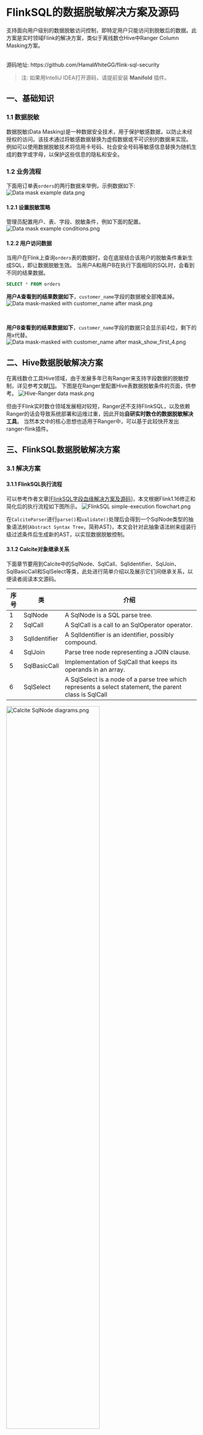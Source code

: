 # FlinkSQL的数据脱敏解决方案及源码

支持面向用户级别的数据脱敏访问控制，即特定用户只能访问到脱敏后的数据。此方案是实时领域Flink的解决方案，类似于离线数仓Hive中Ranger Column Masking方案。

<br/>
源码地址: https://github.com/HamaWhiteGG/flink-sql-security 

> 注: 如果用IntelliJ IDEA打开源码，请提前安装 **Manifold** 插件。


## 一、基础知识
### 1.1 数据脱敏
数据脱敏(Data Masking)是一种数据安全技术，用于保护敏感数据，以防止未经授权的访问。该技术通过将敏感数据替换为虚假数据或不可识别的数据来实现。
例如可以使用数据脱敏技术将信用卡号码、社会安全号码等敏感信息替换为随机生成的数字或字母，以保护这些信息的隐私和安全。

### 1.2 业务流程
下面用订单表`orders`的两行数据来举例，示例数据如下:
![Data mask example data.png](https://github.com/HamaWhiteGG/flink-sql-security/blob/dev/docs/images/Data%20mask%20example%20data.png)

#### 1.2.1 设置脱敏策略
管理员配置用户、表、字段、脱敏条件，例如下面的配置。
![Data mask example conditions.png](https://github.com/HamaWhiteGG/flink-sql-security/blob/dev/docs/images/Data%20mask%20example%20conditions.png)


#### 1.2.2 用户访问数据
当用户在Flink上查询`orders`表的数据时，会在底层结合该用户的脱敏条件重新生成SQL，即让数据脱敏生效。
当用户A和用户B在执行下面相同的SQL时，会看到不同的结果数据。
```sql
SELECT * FROM orders
```

**用户A查看到的结果数据如下**，`customer_name`字段的数据被全部掩盖掉。
![Data mask-masked with customer_name after mask.png](https://github.com/HamaWhiteGG/flink-sql-security/blob/dev/docs/images/Data%20mask-masked%20with%20customer_name%20after%20mask.png)

<br/>

**用户B查看到的结果数据如下**，`customer_name`字段的数据只会显示前4位，剩下的用x代替。
![Data mask-masked with customer_name after mask_show_first_4.png](https://github.com/HamaWhiteGG/flink-sql-security/blob/dev/docs/images/Data%20mask-masked%20with%20customer_name%20after%20mask_show_first_4.png)


## 二、Hive数据脱敏解决方案
在离线数仓工具Hive领域，由于发展多年已有Ranger来支持字段数据的脱敏控制，详见参考文献[[1]](https://docs.cloudera.com/HDPDocuments/HDP3/HDP-3.1.0/authorization-ranger/content/dynamic_resource_based_column_masking_in_hive_with_ranger_policies.html)。
下图是在Ranger里配置Hive表数据脱敏条件的页面，供参考。
![Hive-Ranger data mask.png](https://github.com/HamaWhiteGG/flink-sql-security/blob/dev/docs/images/Hive-Ranger%20data%20mask.png)

但由于Flink实时数仓领域发展相对较短，Ranger还不支持FlinkSQL，以及依赖Ranger的话会导致系统部署和运维过重，因此开始**自研实时数仓的数据脱敏解决工具**。
当然本文中的核心思想也适用于Ranger中，可以基于此较快开发出ranger-flink插件。

## 三、FlinkSQL数据脱敏解决方案
### 3.1 解决方案
#### 3.1.1 FlinkSQL执行流程
可以参考作者文章[[FlinkSQL字段血缘解决方案及源码]](https://github.com/HamaWhiteGG/flink-sql-lineage/blob/main/README_CN.md)，本文根据Flink1.16修正和简化后的执行流程如下图所示。
![FlinkSQL simple-execution flowchart.png](https://github.com/HamaWhiteGG/flink-sql-security/blob/dev/docs/images/FlinkSQL%20simple-execution%20flowchart.png)

在`CalciteParser`进行`parse()`和`validate()`处理后会得到一个SqlNode类型的抽象语法树(`Abstract Syntax Tree`，简称AST)，本文会针对此抽象语法树来组装行级过滤条件后生成新的AST，以实现数据脱敏控制。

#### 3.1.2 Calcite对象继承关系
下面章节要用到Calcite中的SqlNode、SqlCall、SqlIdentifier、SqlJoin、SqlBasicCall和SqlSelect等类，此处进行简单介绍以及展示它们间继承关系，以便读者阅读本文源码。

| 序号 | 类 | 介绍 |
| --- | --- | --- |
| 1 | SqlNode | A SqlNode is a SQL parse tree. |
| 2 | SqlCall | A SqlCall is a call to an SqlOperator operator. |
| 3 | SqlIdentifier | A SqlIdentifier is an identifier, possibly compound. |
| 4 | SqlJoin | Parse tree node representing a JOIN clause. |
| 5 | SqlBasicCall | Implementation of SqlCall that keeps its operands in an array. |
| 6 | SqlSelect | A SqlSelect is a node of a parse tree which represents a select statement, the parent class is SqlCall |

<img src="https://github.com/HamaWhiteGG/flink-sql-security/blob/dev/docs/images/Calcite%20SqlNode%20diagrams.png" alt="Calcite SqlNode diagrams.png"  style="width:70%;">

#### 3.1.3 解决思路

针对输入的Flink SQL，在`CalciteParser`进行语法解析(parse)和语法校验(validate)后生成抽象语法树(`Abstract Syntax Tree`，简称AST)后，采用自定义
`Calcite SqlBasicVisitor`的方法遍历AST中的所有`SqlSelect`，获取到里面的每个输入表。如果输入表中字段有配置脱敏条件，则针对输入表生成子查询语句，
并把脱敏字段改写成`CAST(脱敏函数(字段名) AS 字段类型) AS 字段名`,再通过`CalciteParser.parseExpression()`把子查询转换成SqlSelect，
并用此SqlSelect替换原AST中的输入表来生成新的AST，最后得到新的SQL来继续执行。
![FlinkSQL data mask solution.png](https://github.com/HamaWhiteGG/flink-sql-security/blob/dev/docs/images/FlinkSQL%20data%20mask%20solution.png)

### 3.2 详细方案
#### 3.2.1 解析输入表
通过对Flink SQL 语法的分析和研究，最终出现输入表的只包含以下两种情况:
1. SELECT 语句的FROM子句，如果是子查询，则递归继续遍历。
2. SELECT ... JOIN 语句的Left和Right子句，如果是多表JOIN，则递归查询遍历。

因此，下面的主要步骤会根据FROM子句的类型来寻找输入表。

#### 3.2.2 主要步骤
主要通过Calcite提供的访问者模式自定义DataMaskVisitor来实现，遍历AST中所有的SqlSelect对象用子查询替换里面的输入表。
下面详细描述替换输入表的步骤，整体流程如下图所示。

![Data mask-rewrite the main process.png](https://github.com/HamaWhiteGG/flink-sql-security/blob/dev/docs/images/Data%20mask-Rewrite%20the%20main%20process.png)

1. 遍历AST中的SELECT语句。
2. 判断是否自定义的SELECT语句(由下面步骤9生成)，是则跳转到步骤10，否则继续步骤3。
3. 判断SELECT语句中的FROM类型，按照不同类型对应执行下面的步骤4、5和10。
4. 如果FROM是SqlJoin类型，则分别遍历其左Left和Right右节点，即执行当前步骤4和步骤6。由于可能是三张表及以上的Join，因此进行递归处理，即针对其左节点跳回到步骤3。
5. 如果FROM是SqlBasicCall类型，还需要判断是否来自子查询，是则跳转到步骤10继续遍历AST，后续步骤1会对子查询中的SELECT语句进行处理。否则跳转到步骤7。
6. 递归处理Join的右节点，即跳回到步骤3。
7. 遍历表中的每个字段，如果某个字段有定义脱敏条件，则把改字段改写成格式`CAST(脱敏函数(字段名) AS 字段类型) AS 字段名`，否则用原字段名。
8. 针对步骤7处理后的字段，构建子查询语句，形如 `(SELECT 字段名1, 字段名2, CAST(脱敏函数(字段名3) AS 字段类型) AS 字段名3、字段名4 FROM 表名) AS 表别名`。
9. 对步骤8的子查询调用`CalciteParser.parseExpression()`进行解析，生成自定义的SELECT语句，并替换掉原FROM。
10. 继续遍历AST，找到里面的SELECT语句进行处理，跳回到步骤1。

#### 3.2.3 Hive及Ranger兼容性
在Ranger中，默认的脱敏策略的如下所示。通过调研发现Ranger的大部分脱敏策略是通过调用Hive自带或自定义的系统函数实现的。

| 序号 | 策略名 | 策略说明 | Hive系统函数 |
| --- | --- | --- | --- |
| 1 | Redact | 用x屏蔽字母字符，用n屏蔽数字字符 | mask |
| 2 | Partial mask: show last 4 | 仅显示最后四个字符,其他用x代替 | mask_show_last_n |
| 3 | Partial mask: show first 4 | 仅显示前四个字符,其他用x代替 | mask_show_first_n |
| 4 | Hash | 用值的哈希值替换原值 | mask_hash |
| 5 | Nullify | 用NULL值替换原值 | Ranger自身实现 |
| 6 | Unmasked | 原样显示 | Ranger自身实现 |
| 7 | Date: show only year | 仅显示日期字符串的年份 | mask |
| 8 | Custom | Hive UDF来自定义策略 | |

由于Flink支持Hive Catalog，在Flink能调用Hive系统函数。 因此，本方案也支持在Flink SQL配置Ranger的脱敏策略。

## 四、用例测试
用例测试数据来自于CDC Connectors for Apache Flink
[[4]](https://ververica.github.io/flink-cdc-connectors/master/content/%E5%BF%AB%E9%80%9F%E4%B8%8A%E6%89%8B/mysql-postgres-tutorial-zh.html)官网，
本文给`orders`表增加一个region字段，再增加`'connector'='print'`类型的print_sink表，其字段和`orders`表的一样。数据库建表及初始化SQL位于data/database目录下。

测试用例中的catalog名称是`hive`，database名称是`default`。

下载本文源码后，可通过Maven运行单元测试。
```shell
$ cd flink-sql-security
$ mvn test
```

详细测试用例可查看源码中的单测`RewriteDataMaskTest`和`ExecuteDataMaskTest`，下面只描述两个案例。

### 4.1 测试SELECT
#### 4.1.1 输入SQL
用户A执行下述SQL: 
```sql
SELECT 
     order_id, 
     customer_name,
     product_id, 
     region 
 FROM 
     orders
```
#### 4.1.2 根据脱敏条件重新生成SQL
1. 输入SQL是一个简单SELECT语句，经过语法分析和语法校验后FROM类型是`SqlBasicCall`，SQL中的表名`orders`会被替换为完整的`hive.default.orders`，别名是`orders`。
2. 由于用户A针对字段`customer_name`定义脱敏条件MASK(对应函数是脱敏函数是`mask`)，该字段在流程图中的步骤8中被改写为`CAST(mask(customer_name) AS STRING) AS customer_name`，其余字段未定义脱敏条件则保持不变。
3. 然后在步骤8的操作中，表名`hive.default.orders`被改写成如下子查询，子查询两侧用括号`()`进行包裹，并且用 `AS 别名`来增加表别名。

```sql
(SELECT
     order_id,
     order_date,
     CAST(mask(customer_name) AS STRING) AS customer_name,
     product_id,
     price,
     order_status,
     region
FROM 
    hive.default.orders 
) AS orders
```
#### 4.1.3 输出SQL和运行结果
最终执行的改写后SQL如下所示，这样用户A查询到的顾客姓名`customer_name`字段都是掩盖后的数据。
```sql
SELECT
    orders.order_id,
    orders.customer_name,
    orders.product_id,
    orders.region
FROM (
    SELECT 
         order_id,
         order_date,
         CAST(mask(customer_name) AS STRING) AS customer_name,
         product_id,
         price,
         order_status,
         region
    FROM 
         hive.default.orders 
     ) AS orders
```

### 4.2 测试INSERT-SELECT
#### 4.2.1 输入SQL
用户A执行下述SQL:
```sql
INSERT INTO print_sink SELECT * FROM orders
```
#### 4.2.2 根据脱敏条件重新生成SQL
通过自定义Calcite DataMaskVisitor访问生成的AST，能找到对应的SELECT语句如下，注意在语法校验阶段 `*` 会被改写成表中所有字段。
```sql
SELECT 
     orders.order_id,
     orders.order_date,
     orders.customer_name,
     orders.product_id, 
     orders.price,
     orders.order_status,
     orders.region
FROM
     hive.default.orders  AS orders
```

针对此SELECT语句的改写逻辑同上，不再阐述。

#### 4.2.3 输出SQL和运行结果
最终执行的改写后SQL如下所示，注意插入到`print_sink`表的`customer_name`字段是掩盖后的数据。
```sql
INSERT INTO print_sink (
    SELECT 
        orders.order_id,
        orders.order_date,
        orders.customer_name,
        orders.product_id,
        orders.price,
        orders.order_status,
        orders.region
    FROM (
        SELECT 
            order_id, 
            order_date, 
            CAST(mask(customer_name) AS STRING) AS customer_name, 
            product_id, 
            price, 
            order_status, 
            region 
        FROM 
            hive.default.orders
    ) AS orders
)
```

## 五、参考文献
1. [Apache Ranger Column Masking in Hive](https://docs.cloudera.com/HDPDocuments/HDP3/HDP-3.1.0/authorization-ranger/content/dynamic_resource_based_column_masking_in_hive_with_ranger_policies.html)
2. [FlinkSQL字段血缘解决方案及源码](https://github.com/HamaWhiteGG/flink-sql-lineage/blob/main/README_CN.md)
3. [从SQL语句中解析出源表和结果表](https://blog.jrwang.me/2018/parse-table-in-sql)
4. [基于Flink CDC构建MySQL和Postgres的Streaming ETL](https://ververica.github.io/flink-cdc-connectors/master/content/%E5%BF%AB%E9%80%9F%E4%B8%8A%E6%89%8B/mysql-postgres-tutorial-zh.html)
5. [HiveQL—数据脱敏函数](https://blog.csdn.net/CPP_MAYIBO/article/details/104065839)
